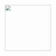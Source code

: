 <p align="center">
  <img src="https://dl.dropboxusercontent.com/scl/fi/4ivh8za701s5k892z4ho4/animated_banner.svg?rlkey=fthy3b5mghnmfels53esvky6b&st=9vi8zfzl" width="150" height="150" />
</p>

